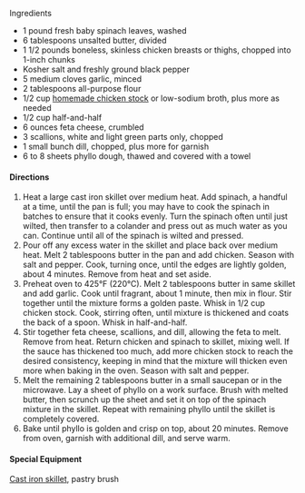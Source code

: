 Ingredients

* 1 pound fresh baby spinach leaves, washed
* 6 tablespoons unsalted butter, divided
* 1 1/2 pounds boneless, skinless chicken breasts or thighs, chopped into 1-inch chunks
* Kosher salt and freshly ground black pepper
* 5 medium cloves garlic, minced
* 2 tablespoons all-purpose flour
* 1/2 cup [homemade chicken stock](https://www.seriouseats.com/best-rich-easy-white-chicken-stock-recipe) or low-sodium broth, plus more as needed
* 1/2 cup half-and-half
* 6 ounces feta cheese, crumbled
* 3 scallions, white and light green parts only, chopped
* 1 small bunch dill, chopped, plus more for garnish
* 6 to 8 sheets phyllo dough, thawed and covered with a towel

#### Directions

1. Heat a large cast iron skillet over medium heat. Add spinach, a handful at a time, until the pan is full; you may have to cook the spinach in batches to ensure that it cooks evenly. Turn the spinach often until just wilted, then transfer to a colander and press out as much water as you can. Continue until all of the spinach is wilted and pressed.
2. Pour off any excess water in the skillet and place back over medium heat. Melt 2 tablespoons butter in the pan and add chicken. Season with salt and pepper. Cook, turning once, until the edges are lightly golden, about 4 minutes. Remove from heat and set aside.
3. Preheat oven to 425°F (220°C). Melt 2 tablespoons butter in same skillet and add garlic. Cook until fragrant, about 1 minute, then mix in flour. Stir together until the mixture forms a golden paste. Whisk in 1/2 cup chicken stock. Cook, stirring often, until mixture is thickened and coats the back of a spoon. Whisk in half-and-half.
4. Stir together feta cheese, scallions, and dill, allowing the feta to melt. Remove from heat. Return chicken and spinach to skillet, mixing well. If the sauce has thickened too much, add more chicken stock to reach the desired consistency, keeping in mind that the mixture will thicken even more when baking in the oven. Season with salt and pepper.
5. Melt the remaining 2 tablespoons butter in a small saucepan or in the microwave. Lay a sheet of phyllo on a work surface. Brush with melted butter, then scrunch up the sheet and set it on top of the spinach mixture in the skillet. Repeat with remaining phyllo until the skillet is completely covered.
6. Bake until phyllo is golden and crisp on top, about 20 minutes. Remove from oven, garnish with additional dill, and serve warm.

####  Special Equipment

[Cast iron skillet](https://www.seriouseats.com/best-cast-iron-skillet), pastry brush
